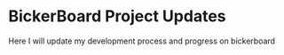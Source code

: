 # BickerBoard Project Updates

Here I will update my development process and progress on bickerboard 
